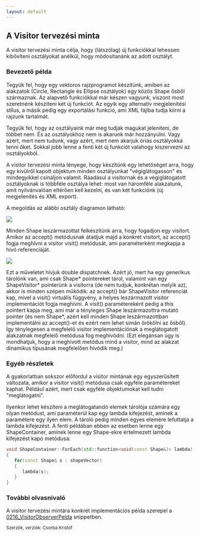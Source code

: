 ```yaml
---
layout: default
---
```


## A Visitor tervezési minta

A visitor tervezési minta célja, hogy (látszólag) új funkciókkal lehessen kibővíteni osztályokat anélkül, hogy módosítanánk az adott osztályt.

### Bevezető példa

Tegyük fel, hogy egy vektoros rajzprogramot készítünk, amiben az alakzatok (Circle, Rectangle és Ellipse osztályok) egy közös Shape ősből származnak. Az alapvető funkciókkal már készen vagyunk, viszont most szeretnénk készíteni két új funkciót. Az egyik egy alternatív megjelenítési stílus, a másik pedig egy exportálási funkció, ami XML fájlba tudja kiírni a rajzunk tartalmát.

Tegyük fel, hogy az osztályaink már meg tudják magukat jeleníteni, de többet nem. És az osztályokhoz nem is akarunk már hozzányúlni. Vagy azért, mert nem tudunk, vagy azért, mert nem akarjuk óriás osztályokká tenni őket. Sokkal jobb lenne a fenti két új funkciót valahogy kiszervezni az osztályokból.

A visitor tervezési minta lényege, hogy készítünk egy lehetőséget arra, hogy egy kívülről kapott objektum minden osztályunkat "végiglátogasson" és mindegyikkel csináljon valamit. Ráadásul a visitornak és a végiglátogatott osztályoknak is többféle osztálya lehet: most van háromféle alakzatunk, amit nyilvánvalóan eltérően kell kezelni, és van két funkciónk (új megjelenítés és XML export).

A megoldás az alábbi osztály diagramon látható:

![](images/VisitorClassDiagram.png)

Minden Shape leszármazottat felkészítünk arra, hogy fogadjon egy visitort. Amikor az accept() metódusnak átadjuk majd a konkrét visitort, az accept() fogja meghívni a visitor visit() metódusát, ami paraméterként megkapja a hívó referenciáját.

![](images/VisitorSeqDiag.png)

Ezt a műveletet hívjuk double dispatchnek. Azért jó, mert ha egy generikus tárolónk van, ami csak Shape* pointereket tárol, valamint van egy ShapeVisitor* pointerünk a visitorra (de nem tudjuk, konkrétan melyik az), akkor is minden szépen működik: az accept() bár ShapeVisitor referenciát kap, mivel a visit() virtuális függvény, a helyes leszármazott visitor implementációt fogja meghívni. A visit() paramétereként pedig a this pointert kapja meg, ami már a tényleges Shape leszármazottra mutató pointer (és nem Shape*, azért kell minden Shape leszármazottban implementálni az accept()-et és ezért nem lehet simán örökölni az ősből). Így ténylegesen a megfelelő visitor implementációnak a meglátogatott alakzatnak megfelelő metódusa fog meghívódni. (Ezt elegánsan úgy is mondhatjuk, hogy a meghívott metódus mind a visitor, mind az alakzat dinamikus típusának megfelelően hívódik meg.)

### Egyéb részletek

A gyakorlatban sokszor előfordul a visitor mintának egy egyszerűsített változata, amikor a visitor visit() metódusa csak egyféle paramétereket kaphat. Például azért, mert csak egyféle objektumokat kell tudni "meglátogatni".

Ilyenkor lehet készíteni a meglátogatandó elemek tárolója számára egy olyan metódust, ami paraméterül kap egy lambda kifejezést, aminek a paramétere egy ilyen elem. A tároló pedig minden egyes elemére lefuttatja a lambda kifejezést. A fenti példában ebben az esetben lenne egy ShapeContainer, aminek lenne egy Shape-ekre értelmezett lambda kifejezést kapó metódusa:

```C++
void ShapeContainer::ForEach(std::function<void(const Shape&)> lambda)
{
   for(const Shape& s : shapeVector)
   {
      lambda(s);
   }
}
```

### További olvasnivaló

A visitor tervezési mintára konkrét implementációs példa szerepel a [0216_VisitorObserverPelda](../0216_VisitorObserverPelda/0216_VisitorObserverPelda.html) snippetben.

<small>Szerzők, verziók: Csorba Kristóf</small>
